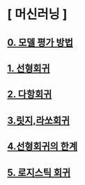 # [ 머신러닝 ]

## [0. 모델 평가 방법](https://github.com/shp1204/machine-deep-learning/blob/master/machine%20learning/%EB%AA%A8%EB%8D%B8%20%ED%8F%89%EA%B0%80%20%EB%B0%A9%EB%B2%95.ipynb)

## [1. 선형회귀](https://github.com/shp1204/machine-deep-learning/blob/master/machine%20learning/Linear%20Regression.ipynb)

## [2. 다항회귀](https://github.com/shp1204/machine-deep-learning/blob/master/machine%20learning/Polynomial%20Regression.ipynb)

## [3.릿지,라쏘회귀](https://github.com/shp1204/machine-deep-learning/blob/master/machine%20learning/Ridge%2CLasso%20Regression.ipynb)

## [4.선형회귀의 한계](https://github.com/shp1204/machine-deep-learning/blob/master/machine%20learning/Linear%20Regression.ipynb)

## [5. 로지스틱 회귀](https://github.com/shp1204/machine-deep-learning/blob/master/machine%20learning/Logistic%20Regression.ipynb)

